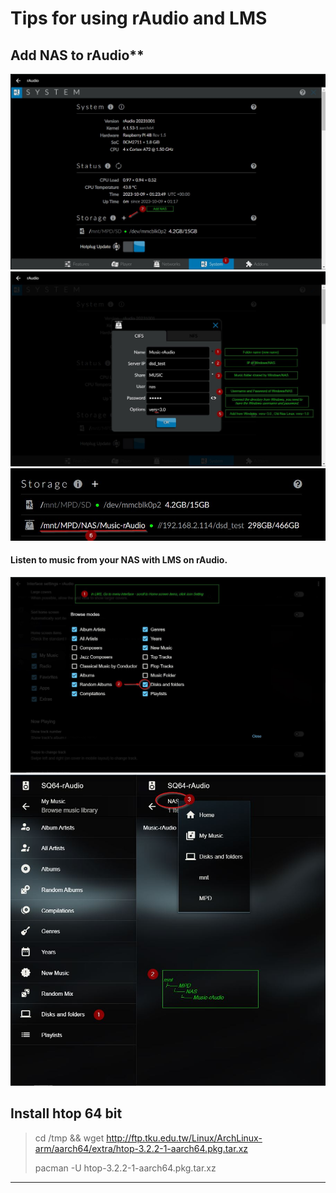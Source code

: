 # Tips for using rAudio and LMS
## Add NAS to rAudio**
![Screenshot](001.jpg)
![Screenshot](002.jpg)
![Screenshot](003.jpg)
#### Listen to music from your NAS with LMS on rAudio.
![Screenshot](004.jpg)
![Screenshot](005.jpg)
>
## Install htop 64 bit
>
> cd /tmp && wget http://ftp.tku.edu.tw/Linux/ArchLinux-arm/aarch64/extra/htop-3.2.2-1-aarch64.pkg.tar.xz
>
> pacman -U htop-3.2.2-1-aarch64.pkg.tar.xz
>
-----------------
